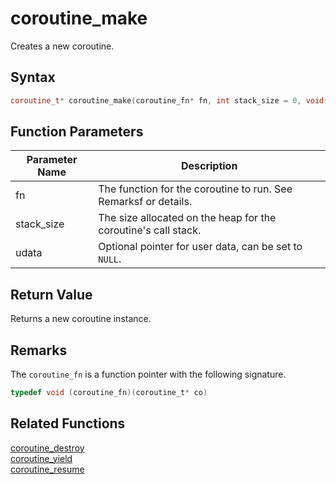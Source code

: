 # coroutine_make

Creates a new coroutine.

## Syntax

```cpp
coroutine_t* coroutine_make(coroutine_fn* fn, int stack_size = 0, void* udata = NULL);
```

## Function Parameters

Parameter Name | Description
--- | ---
fn | The function for the coroutine to run. See Remarksf or details.
stack_size | The size allocated on the heap for the coroutine's call stack.
udata | Optional pointer for user data, can be set to `NULL`.

## Return Value

Returns a new coroutine instance.

## Remarks

The `coroutine_fn` is a function pointer with the following signature.

```c
typedef void (coroutine_fn)(coroutine_t* co)
```

## Related Functions

[coroutine_destroy](https://github.com/RandyGaul/cute_framework/blob/master/docs/coroutine/coroutine_destroy.md)  
[coroutine_yield](https://github.com/RandyGaul/cute_framework/blob/master/docs/coroutine/coroutine_yield.md)  
[coroutine_resume](https://github.com/RandyGaul/cute_framework/blob/master/docs/coroutine/coroutine_resume.md)  
